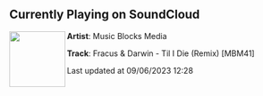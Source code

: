 ## Currently Playing on SoundCloud

[<img align="left" width="100" src="https://i1.sndcdn.com/artworks-gFBoQuThSaCJonrd-bcFxwA-t500x500.jpg">](https://soundcloud.com/musicblocksmedia/fracus-darwin-til-i-die-remix-mbm41)

**Artist**: Music Blocks Media 

**Track**: Fracus & Darwin - Til I Die (Remix) [MBM41]

Last updated at 09/06/2023 12:28
